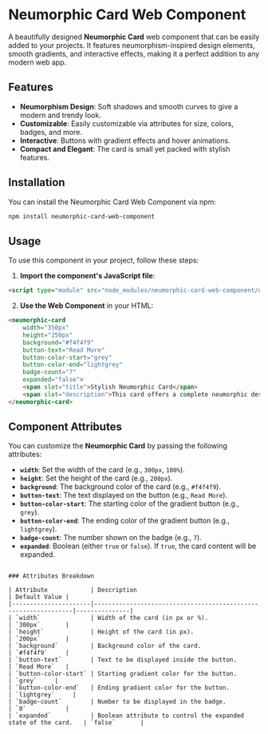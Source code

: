 # Neumorphic Card Web Component

A beautifully designed **Neumorphic Card** web component that can be easily added to your projects. It features neumorphism-inspired design elements, smooth gradients, and interactive effects, making it a perfect addition to any modern web app.

## Features
- **Neumorphism Design**: Soft shadows and smooth curves to give a modern and trendy look.
- **Customizable**: Easily customizable via attributes for size, colors, badges, and more.
- **Interactive**: Buttons with gradient effects and hover animations.
- **Compact and Elegant**: The card is small yet packed with stylish features.

## Installation

You can install the Neumorphic Card Web Component via npm:

```bash
npm install neumorphic-card-web-component
```

## Usage

To use this component in your project, follow these steps:

1. **Import the component's JavaScript file**:

```html
<script type="module" src="node_modules/neumorphic-card-web-component/neumorphic-card.js"></script>
```

2. **Use the Web Component** in your HTML:

```html
<neumorphic-card 
    width="350px" 
    height="250px" 
    background="#f4f4f9" 
    button-text="Read More" 
    button-color-start="grey" 
    button-color-end="lightgrey" 
    badge-count="7" 
    expanded="false">
    <span slot="title">Stylish Neumorphic Card</span>
    <span slot="description">This card offers a complete neumorphic design with smooth shadows, gradients, and button effects.</span>
</neumorphic-card>
```

## Component Attributes

You can customize the **Neumorphic Card** by passing the following attributes:

- **`width`**: Set the width of the card (e.g., `300px`, `100%`).
- **`height`**: Set the height of the card (e.g., `200px`).
- **`background`**: The background color of the card (e.g., `#f4f4f9`).
- **`button-text`**: The text displayed on the button (e.g., `Read More`).
- **`button-color-start`**: The starting color of the gradient button (e.g., `grey`).
- **`button-color-end`**: The ending color of the gradient button (e.g., `lightgrey`).
- **`badge-count`**: The number shown on the badge (e.g., `7`).
- **`expanded`**: Boolean (either `true` or `false`). If `true`, the card content will be expanded.
```

### Attributes Breakdown

| Attribute            | Description                                                    | Default Value |
|----------------------|----------------------------------------------------------------|---------------|
| `width`              | Width of the card (in px or %).                                | `300px`       |
| `height`             | Height of the card (in px).                                   | `200px`       |
| `background`         | Background color of the card.                                 | `#f4f4f9`     |
| `button-text`        | Text to be displayed inside the button.                        | `Read More`   |
| `button-color-start` | Starting gradient color for the button.                        | `grey`     |
| `button-color-end`   | Ending gradient color for the button.                          | `lightgrey`     |
| `badge-count`        | Number to be displayed in the badge.                           | `0`           |
| `expanded`           | Boolean attribute to control the expanded state of the card.   | `false`       |

 
